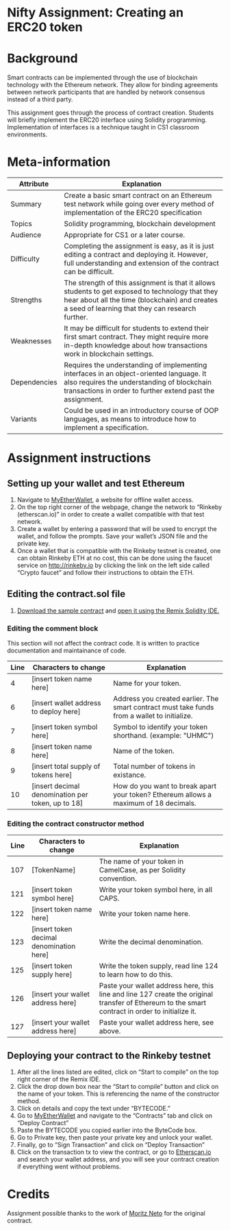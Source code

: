 Nifty Assignment: Creating an ERC20 token
=======================
# Background
Smart contracts can be implemented through the use of blockchain technology with the Ethereum network. They allow for binding agreements between network participants that are handled by network consensus instead of a third party.

This assignment goes through the process of contract creation. Students will briefly implement the ERC20 interface using Solidity programming. Implementation of interfaces is a technique taught in CS1 classroom environments.

# Meta-information

| Attribute | Explanation |
| ------------- | ------------- |
| Summary | Create a basic smart contract on an Ethereum test network while going over every method of implementation of the ERC20 specification  |
| Topics  | Solidity programming, blockchain development  |
| Audience | Appropriate for CS1 or a later course. |
| Difficulty | Completing the assignment is easy, as it is just editing a contract and deploying it. However, full understanding and extension of the contract can be difficult. |
| Strengths | The strength of this assignment is that it allows students to get exposed to technology that they hear about all the time (blockchain) and creates a seed of learning that they can research further. |
| Weaknesses | It may be difficult for students to extend their first smart contract. They might require more in-depth knowledge about how transactions work in blockchain settings. | 
| Dependencies | Requires the understanding of implementing interfaces in an object-oriented language. It also requires the understanding of blockchain transactions in order to further extend past the assignment. |
| Variants | Could be used in an introductory course of OOP languages, as means to introduce how to implement a specification. |

# Assignment instructions

## Setting up your wallet and test Ethereum
1. Navigate to [MyEtherWallet](https://www.myetherwallet.com/), a website for offline wallet access.  
2. On the top right corner of the webpage, change the network to “Rinkeby (etherscan.io)” in order to create a wallet compatible with that test network.
3. Create a wallet by entering a password that will be used to encrypt the wallet, and follow the prompts. Save your wallet’s JSON file and the private key.
4. Once a wallet that is compatible with the Rinkeby testnet is created, one can obtain Rinkeby ETH at no cost, this can be done using the faucet service on http://rinkeby.io by clicking the link on the left side called “Crypto faucet” and follow their instructions to obtain the ETH.

## Editing the contract.sol file
1. [Download the sample contract](contract.sol) and [open it using the Remix Solidity IDE.](https://remix.ethereum.org/)

### Editing the comment block
This section will not affect the contract code. It is written to practice documentation and maintainance of code. 

| Line | Characters to change | Explanation |
| --- | --- | --- |
| 4 | [insert token name here] | Name for your token. |
| 6 | [insert wallet address to deploy here] | Address you created earlier. The smart contract must take funds from a wallet to initialize. |
| 7 | [insert token symbol here] | Symbol to identify your token shorthand. (example: "UHMC") |
| 8 | [insert token name here] | Name of the token. |
| 9 | [insert total supply of tokens here] | Total number of tokens in existance. |
| 10 | [insert decimal denomination per token, up to 18] | How do you want to break apart your token? Ethereum allows a maximum of 18 decimals. |

### Editing the contract constructor method

| Line | Characters to change | Explanation |
| --- | --- | --- |
| 107 | [TokenName] | The name of your token in CamelCase, as per Solidity convention. |
| 121 | [insert token symbol here] | Write your token symbol here, in all CAPS. |
| 122 | [insert token name here] | Write your token name here. |
| 123 | [insert token decimal denomination here] | Write the decimal denomination. |
| 125 | [insert token supply here] | Write the token supply, read line 124 to learn how to do this. |
| 126 | [insert your wallet address here] | Paste your wallet address here, this line and line 127 create the original transfer of Ethereum to the smart contract in order to initialize it. |
| 127 | [insert your wallet address here] | Paste your wallet address here, see above. |

## Deploying your contract to the Rinkeby testnet
1. After all the lines listed are edited, click on “Start to compile” on the top right corner of the Remix IDE.
2. Click the drop down box near the “Start to compile” button and click on the name of your token. This is referencing the name of the constructor method. 
3. Click on details and copy the text under “BYTECODE.” 
4. Go to [MyEtherWallet](https://www.myetherwallet.com/)  and navigate to the “Contracts” tab and click on “Deploy Contract”
5. Paste the BYTECODE you copied earlier into the ByteCode box.
6. Go to Private key, then paste your private key and unlock your wallet.
7. Finally, go to “Sign Transaction” and click on “Deploy Transaction”
8. Click on the transaction tx to view the contract, or go to [Etherscan.io](https://rinkeby.etherscan.io/) and search your wallet address, and you will see your contract creation if everything went without problems.

# Credits
Assignment possible thanks to the work of [Moritz Neto](https://twitter.com/mrtzneto) for the original contract.